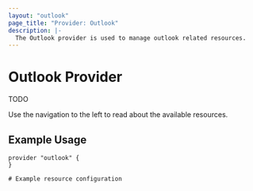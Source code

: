 ```yaml
---
layout: "outlook"
page_title: "Provider: Outlook"
description: |-
  The Outlook provider is used to manage outlook related resources.
---
```


# Outlook Provider

TODO

Use the navigation to the left to read about the available resources.

## Example Usage

```hcl
provider "outlook" {
}

# Example resource configuration
```
